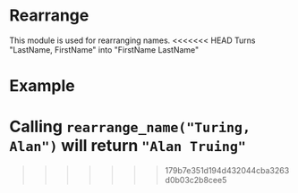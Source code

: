 Rearrange
=========

This module is used for rearranging names.
<<<<<<< HEAD
Turns "LastName, FirstName" into "FirstName LastName"

# Example

Calling `rearrange_name("Turing, Alan")` will return `"Alan Truing"`
=======

>>>>>>> 179b7e351d194d432044cba3263d0b03c2b8cee5
